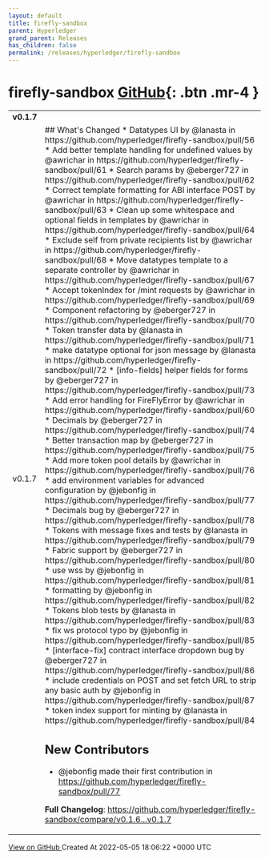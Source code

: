 ```yaml
---
layout: default
title: firefly-sandbox
parent: Hyperledger
grand_parent: Releases
has_children: false
permalink: /releases/hyperledger/firefly-sandbox
---
```


# firefly-sandbox <span class="fs-3 right-align">[GitHub](https://github.com/hyperledger/firefly-sandbox){: .btn .mr-4 }</span>


<div>
    <table>
        <tr>
            <td colspan="2">
                <b>
                    v0.1.7
                </b>
            </td>
        </tr>
        <tr>
            <td>
                <span class="chip">
                    v0.1.7
                </span>
            </td>
            <td>
                ## What's Changed
* Datatypes UI by @lanasta in https://github.com/hyperledger/firefly-sandbox/pull/56
* Add better template handling for undefined values by @awrichar in https://github.com/hyperledger/firefly-sandbox/pull/61
* Search params by @eberger727 in https://github.com/hyperledger/firefly-sandbox/pull/62
* Correct template formatting for ABI interface POST by @awrichar in https://github.com/hyperledger/firefly-sandbox/pull/63
* Clean up some whitespace and optional fields in templates by @awrichar in https://github.com/hyperledger/firefly-sandbox/pull/64
* Exclude self from private recipients list by @awrichar in https://github.com/hyperledger/firefly-sandbox/pull/68
* Move datatypes template to a separate controller by @awrichar in https://github.com/hyperledger/firefly-sandbox/pull/67
* Accept tokenIndex for /mint requests by @awrichar in https://github.com/hyperledger/firefly-sandbox/pull/69
* Component refactoring by @eberger727 in https://github.com/hyperledger/firefly-sandbox/pull/70
* Token transfer data by @lanasta in https://github.com/hyperledger/firefly-sandbox/pull/71
* make datatype optional for json message by @lanasta in https://github.com/hyperledger/firefly-sandbox/pull/72
* [info-fields] helper fields for forms by @eberger727 in https://github.com/hyperledger/firefly-sandbox/pull/73
* Add error handling for FireFlyError by @awrichar in https://github.com/hyperledger/firefly-sandbox/pull/60
* Decimals by @eberger727 in https://github.com/hyperledger/firefly-sandbox/pull/74
* Better transaction map by @eberger727 in https://github.com/hyperledger/firefly-sandbox/pull/75
* Add more token pool details by @awrichar in https://github.com/hyperledger/firefly-sandbox/pull/76
* add environment variables for advanced configuration by @jebonfig in https://github.com/hyperledger/firefly-sandbox/pull/77
* Decimals bug by @eberger727 in https://github.com/hyperledger/firefly-sandbox/pull/78
* Tokens with message fixes and tests by @lanasta in https://github.com/hyperledger/firefly-sandbox/pull/79
* Fabric support by @eberger727 in https://github.com/hyperledger/firefly-sandbox/pull/80
* use wss by @jebonfig in https://github.com/hyperledger/firefly-sandbox/pull/81
* formatting by @jebonfig in https://github.com/hyperledger/firefly-sandbox/pull/82
* Tokens blob tests by @lanasta in https://github.com/hyperledger/firefly-sandbox/pull/83
* fix ws protocol typo by @jebonfig in https://github.com/hyperledger/firefly-sandbox/pull/85
* [interface-fix] contract interface dropdown bug by @eberger727 in https://github.com/hyperledger/firefly-sandbox/pull/86
* include credentials on POST and set fetch URL to strip any basic auth by @jebonfig in https://github.com/hyperledger/firefly-sandbox/pull/87
* token index support for minting by @lanasta in https://github.com/hyperledger/firefly-sandbox/pull/84

## New Contributors
* @jebonfig made their first contribution in https://github.com/hyperledger/firefly-sandbox/pull/77

**Full Changelog**: https://github.com/hyperledger/firefly-sandbox/compare/v0.1.6...v0.1.7
            </td>
        </tr>
    </table>
    <a href="https://github.com/hyperledger/firefly-sandbox/releases/tag/v0.1.7" class=".btn">
        View on GitHub
    </a>
    <span class="right-align">
        Created At 2022-05-05 18:06:22 +0000 UTC
    </span>
</div>

